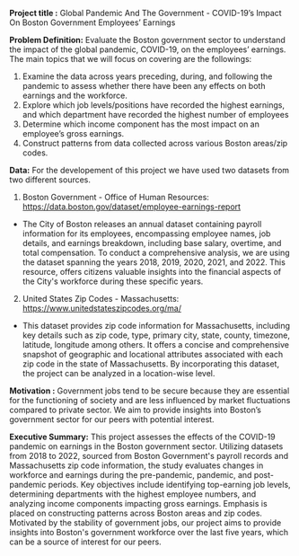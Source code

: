 **Project title :** Global Pandemic And The Government - COVID-19’s Impact On Boston Government Employees’ Earnings

**Problem Definition:** Evaluate the Boston government sector to understand the impact of the global pandemic, COVID-19, on the employees’ earnings. 
The main topics that we will focus on covering are the followings: 

1. Examine the data across years preceding, during, and following the pandemic to assess whether there have been any effects on both earnings and the workforce.
2. Explore which job levels/positions have recorded the highest earnings, and which department have recorded the highest number of employees
3. Determine which income component has the most impact on an employee’s gross earnings.
4. Construct patterns from data collected across various Boston areas/zip codes.

**Data:** For the developement of this project we have used two datasets from two different sources.

1. Boston Government - Office of Human Resources: https://data.boston.gov/dataset/employee-earnings-report
  * The City of Boston releases an annual dataset containing payroll information for its employees, encompassing employee names, job details, and earnings breakdown, including base salary, overtime, and total compensation. To conduct a comprehensive analysis, we are using the dataset spanning the years 2018, 2019, 2020, 2021, and 2022. This resource, offers citizens valuable insights into the financial aspects of the City's workforce during these specific years.

2. United States Zip Codes - Massachusetts: https://www.unitedstateszipcodes.org/ma/
  * This dataset provides zip code information for Massachusetts, including key details such as zip code, type, primary city, state, county, timezone, latitude, longitude among others. It offers a concise and comprehensive snapshot of geographic and locational attributes associated with each zip code in the state of Massachusetts. By incorporating this dataset, the project can be analyzed in a location-wise level.


**Motivation :** Government jobs tend to be secure because they are essential for the functioning of society and are less influenced by market fluctuations compared to private sector. We aim to provide insights into Boston’s government sector for our peers with potential interest.

**Executive Summary:** This project assesses the effects of the COVID-19 pandemic on earnings in the Boston government sector. Utilizing datasets from 2018 to 2022, sourced from Boston Government's payroll records and Massachusetts zip code information, the study evaluates changes in workforce and earnings during the pre-pandemic, pandemic, and post-pandemic periods. Key objectives include identifying top-earning job levels, determining departments with the highest employee numbers, and analyzing income components impacting gross earnings. Emphasis is placed on constructing patterns across Boston areas and zip codes. Motivated by the stability of government jobs, our project aims to provide insights into Boston's government workforce over the last five years, which can be a source of interest for our peers.

